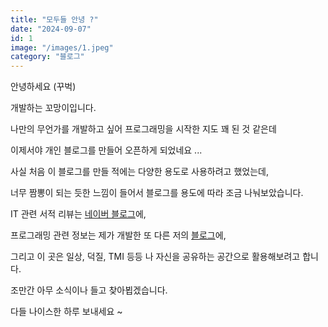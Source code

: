 ```yaml
---
title: "모두들 안녕 ?"
date: "2024-09-07"
id: 1
image: "/images/1.jpeg"
category: "블로그"
---
```


안녕하세요 (꾸벅)

개발하는 꼬망이입니다.

나만의 무언가를 개발하고 싶어 프로그래밍을 시작한 지도 꽤 된 것 같은데

이제서야 개인 블로그를 만들어 오픈하게 되었네요 ...

사실 처음 이 블로그를 만들 적에는 다양한 용도로 사용하려고 했었는데,

너무 짬뽕이 되는 듯한 느낌이 들어서 블로그를 용도에 따라 조금 나눠보았습니다.

IT 관련 서적 리뷰는 [네이버 블로그](https://blog.naver.com/isegye_martiny)에,

프로그래밍 관련 정보는 제가 개발한 또 다른 저의 [블로그](https://martin-island.com)에,

그리고 이 곳은 일상, 덕질, TMI 등등 나 자신을 공유하는 공간으로 활용해보려고 합니다.

조만간 아무 소식이나 들고 찾아뵙겠습니다.

다들 나이스한 하루 보내세요 ~